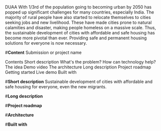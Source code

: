 DUAA
With 1/3rd of the population going to becoming urban by 2050 has popped up significant challenges for many countries, especially India. The majority of rural people have also started to relocate themselves to cities seeking jobs and new livelihood. These have made cities prone to natural calamities and disaster, making people homeless on a massive scale. 
Thus, the sustainable development of cities with affordable and safe housing has become more pivotal than ever. Providing safe and permanent housing solutions for everyone is now necessary.


#**Content**
Submission or project name

Contents
Short description
What's the problem?
How can technology help?
The idea
Demo video
The architecture
Long description
Project roadmap
Getting started
Live demo
Built with










#**Short description**
  Sustainable development of cities with affordable and safe housing for everyone, even the new migrants.



#**Long description**





#**Project roadmap**




#**Architecture**






#**Built with**
